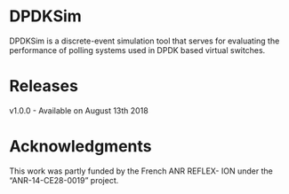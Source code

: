 # DPDKSim
DPDKSim is a discrete-event simulation tool that serves for evaluating the performance of polling systems used in DPDK based virtual switches.

# Releases
v1.0.0 - Available on August 13th 2018

# Acknowledgments
This work was partly funded by the French ANR REFLEX- ION under the “ANR-14-CE28-0019” project.

